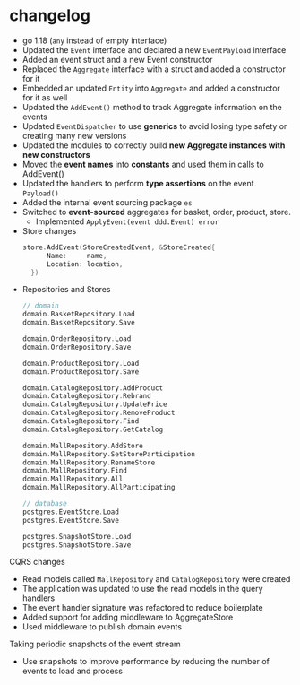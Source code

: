 # changelog

- go 1.18 (`any` instead of empty interface)
- Updated the `Event` interface and declared a new `EventPayload` interface
- Added an event struct and a new Event constructor
- Replaced the `Aggregate` interface with a struct and added a constructor for it
- Embedded an updated `Entity` into `Aggregate` and added a constructor for it as well
- Updated the `AddEvent()` method to track Aggregate information on the events
- Updated `EventDispatcher` to use **generics** to avoid losing type safety or creating many
new versions
- Updated the modules to correctly build **new Aggregate instances with new constructors**
- Moved the **event names** into **constants** and used them in calls to AddEvent()
- Updated the handlers to perform **type assertions** on the event `Payload()`
- Added the internal event sourcing package `es`
- Switched to **event-sourced** aggregates for basket, order, product, store.
  - Implemented `ApplyEvent(event ddd.Event) error`
- Store changes
  ```go
  store.AddEvent(StoreCreatedEvent, &StoreCreated{
		Name:     name,
		Location: location,
	})
  ```
- Repositories and Stores
    ```go
    // domain
    domain.BasketRepository.Load
    domain.BasketRepository.Save

    domain.OrderRepository.Load
    domain.OrderRepository.Save

    domain.ProductRepository.Load
    domain.ProductRepository.Save

    domain.CatalogRepository.AddProduct
    domain.CatalogRepository.Rebrand
    domain.CatalogRepository.UpdatePrice
    domain.CatalogRepository.RemoveProduct
    domain.CatalogRepository.Find
    domain.CatalogRepository.GetCatalog

    domain.MallRepository.AddStore
    domain.MallRepository.SetStoreParticipation
    domain.MallRepository.RenameStore
    domain.MallRepository.Find
    domain.MallRepository.All
    domain.MallRepository.AllParticipating
    
    // database
    postgres.EventStore.Load
    postgres.EventStore.Save

    postgres.SnapshotStore.Load
    postgres.SnapshotStore.Save
    ```

CQRS changes
- Read models called `MallRepository` and `CatalogRepository` were created
- The application was updated to use the read models in the query handlers
- The event handler signature was refactored to reduce boilerplate
- Added support for adding middleware to AggregateStore
- Used middleware to publish domain events

Taking periodic snapshots of the event stream
- Use snapshots to improve performance by reducing the number of events to load and process
